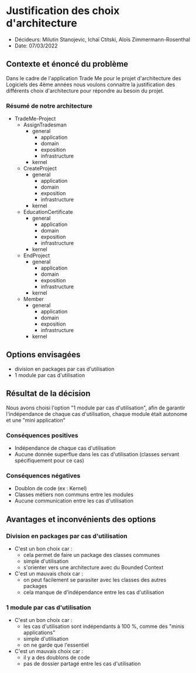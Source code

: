 # Justification des choix d'architecture

* Décideurs: Milutin Stanojevic, Ichaï Ctitski, Aloïs Zimmermann-Rosenthal
* Date: 07/03/2022

## Contexte et énoncé du problème

Dans le cadre de l'application Trade Me pour le projet d'architecture des Logiciels des 4ème années
nous voulons connaitre la justification des différents choix d'architecture pour répondre au besoin du projet.

### Résumé de notre architecture
* TradeMe-Project
  * AssignTradesman
    * general
      * application
      * domain
      * exposition
      * infrastructure
    * kernel
  * CreateProject
      * general
          * application
          * domain
          * exposition
          * infrastructure
      * kernel
  * EducationCertificate
      * general
          * application
          * domain
          * exposition
          * infrastructure
      * kernel
  * EndProject
      * general
          * application
          * domain
          * exposition
          * infrastructure
      * kernel
  * Member
      * general
          * application
          * domain
          * exposition
          * infrastructure
      * kernel

## Options envisagées

* division en packages par cas d'utilisation
* 1 module par cas d'utilisation

## Résultat de la décision

Nous avons choisi l'option "1 module par cas d'utilisation", afin de garantir l'indépendance de chaque cas d'utilisation,
chaque module était autonome et une "mini application"

### Conséquences positives

* Indépendance de chaque cas d'utilisation
* Aucune donnée superflue dans les cas d'utilisation (classes servant spécifiquement pour ce cas)

### Conséquences négatives

* Doublon de code (ex : Kernel)
* Classes métiers non communs entre les modules
* Aucune communication entre les cas d'utilisation

## Avantages et inconvénients des options

### Division en packages par cas d'utilisation

* C'est un bon choix car :
    * cela permet de faire un package des classes communes
    * simple d'utilisation
    * s'orienter vers une architecture avec du Bounded Context
* C'est un mauvais choix car :
    * on peut facilement se parasiter avec les classes des autres packages
    * cela manque de d'indépendance entre les cas d'utilisation

### 1 module par cas d'utilisation

* C'est un bon choix car :
    * les cas d'utilisation sont indépendants à 100 %, comme des "minis applications"
    * simple d'utilisation
    * on ne garde que l'essentiel
* C'est un mauvais choix car :
    * il y a des doublons de code
    * pas de dossier partagé entre les cas d'utilisation
